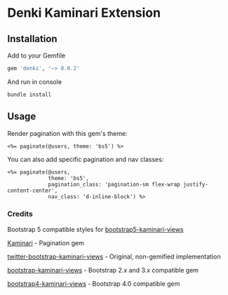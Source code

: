 # Denki Kaminari Extension

## Installation
Add to your Gemfile

```bash
gem 'denki', '~> 0.0.2'
```

And run in console

```bash
bundle install
```

## Usage
Render pagination with this gem's theme:

```erb
<%= paginate(@users, theme: 'bs5') %>
```

You can also add specific pagination and nav classes:

```erb
<%= paginate(@users,
             theme: 'bs5',
             pagination_class: 'pagination-sm flex-wrap justify-content-center',
             nav_class: 'd-inline-block') %>
```

### Credits

Bootstrap 5 compatible styles for [bootstrap5-kaminari-views](https://github.com/felipecalvo/bootstrap5-kaminari-views)

[Kaminari](https://github.com/kaminari/kaminari) - Pagination gem

[twitter-bootstrap-kaminari-views](https://github.com/gabetax/twitter-bootstrap-kaminari-views) - Original, non-gemified implementation

[bootstrap-kaminari-views](https://github.com/matenia/bootstrap-kaminari-views) - Bootstrap 2.x and 3.x compatible gem

[bootstrap4-kaminari-views](https://github.com/KamilDzierbicki/bootstrap4-kaminari-views) - Bootstrap 4.0 compatible gem
